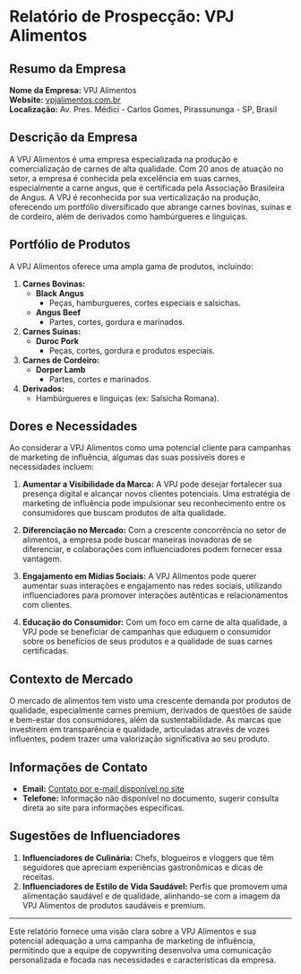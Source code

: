 # Relatório de Prospecção: VPJ Alimentos

## Resumo da Empresa
**Nome da Empresa:** VPJ Alimentos  
**Website:** [vpjalimentos.com.br](http://www.vpjalimentos.com.br)  
**Localização:** Av. Pres. Médici - Carlos Gomes, Pirassununga - SP, Brasil  

## Descrição da Empresa
A VPJ Alimentos é uma empresa especializada na produção e comercialização de carnes de alta qualidade. Com 20 anos de atuação no setor, a empresa é conhecida pela excelência em suas carnes, especialmente a carne angus, que é certificada pela Associação Brasileira de Angus. A VPJ é reconhecida por sua verticalização na produção, oferecendo um portfólio diversificado que abrange carnes bovinas, suínas e de cordeiro, além de derivados como hambúrgueres e linguiças.

## Portfólio de Produtos
A VPJ Alimentos oferece uma ampla gama de produtos, incluindo:

1. **Carnes Bovinas:**
   - **Black Angus**
     - Peças, hamburgueres, cortes especiais e salsichas.
   - **Angus Beef**
     - Partes, cortes, gordura e marinados.
2. **Carnes Suínas:**
   - **Duroc Pork**
     - Peças, cortes, gordura e produtos especiais.
3. **Carnes de Cordeiro:**
   - **Dorper Lamb**
     - Partes, cortes e marinados.
4. **Derivados:**
   - Hambúrgueres e linguiças (ex: Salsicha Romana).

## Dores e Necessidades
Ao considerar a VPJ Alimentos como uma potencial cliente para campanhas de marketing de influência, algumas das suas possíveis dores e necessidades incluem:

1. **Aumentar a Visibilidade da Marca:** A VPJ pode desejar fortalecer sua presença digital e alcançar novos clientes potenciais. Uma estratégia de marketing de influência pode impulsionar seu reconhecimento entre os consumidores que buscam produtos de alta qualidade.

2. **Diferenciação no Mercado:** Com a crescente concorrência no setor de alimentos, a empresa pode buscar maneiras inovadoras de se diferenciar, e colaborações com influenciadores podem fornecer essa vantagem.

3. **Engajamento em Mídias Sociais:** A VPJ Alimentos pode querer aumentar suas interações e engajamento nas redes sociais, utilizando influenciadores para promover interações autênticas e relacionamentos com clientes.

4. **Educação do Consumidor:** Com um foco em carne de alta qualidade, a VPJ pode se beneficiar de campanhas que eduquem o consumidor sobre os benefícios de seus produtos e a qualidade de suas carnes certificadas.

## Contexto de Mercado
O mercado de alimentos tem visto uma crescente demanda por produtos de qualidade, especialmente carnes premium, derivados de questões de saúde e bem-estar dos consumidores, além da sustentabilidade. As marcas que investirem em transparência e qualidade, articuladas através de vozes influentes, podem trazer uma valorização significativa ao seu produto.

## Informações de Contato
- **Email:** [Contato por e-mail disponível no site](https://vpjalimentos.com.br/contact/)
- **Telefone:** Informação não disponível no documento, sugerir consulta direta ao site para informações específicas.
  
## Sugestões de Influenciadores
1. **Influenciadores de Culinária:** Chefs, blogueiros e vloggers que têm seguidores que apreciam experiências gastronômicas e dicas de receitas.
2. **Influenciadores de Estilo de Vida Saudável:** Perfis que promovem uma alimentação saudável e de qualidade, alinhando-se com a imagem da VPJ Alimentos de produtos saudáveis e premium.

---

Este relatório fornece uma visão clara sobre a VPJ Alimentos e sua potencial adequação a uma campanha de marketing de influência, permitindo que a equipe de copywriting desenvolva uma comunicação personalizada e focada nas necessidades e características da empresa.